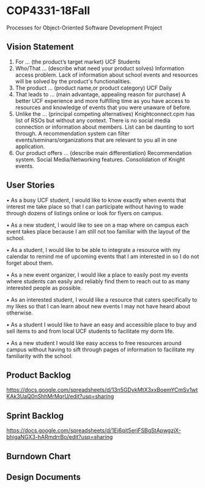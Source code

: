 # COP4331-18Fall
Processes for Object-Oriented Software Development Project

## Vision Statement
  1. For ... (the product’s target market)
        UCF Students
  2. Who/That ... (describe what need your product solves)
        Information access problem. Lack of information about school events and resources will be solved by the product's functionalities.   
  3. The product ... (product name,or product category)
        UCF Daily
  4. That leads to ... (main advantage, appealing reason for purchase)
        A better UCF experience and more fulfilling time as you have access to resources and knowledge of events that you were unaware of before. 
  5. Unlike the ... (principal competing alternatives)
        Knightconnect.cpm has list of RSOs but without any context. There is no social media connection or information about members. List can be daunting to sort through. A recommendation system can filter events/seminars/organizations that are relevant to you all in one application.
  6. Our product offers ... (describe main differentiation)
        Recommendation system. Social Media/Networking features. Consolidation of Knight events. 
        
## User Stories

•	As a busy UCF student, I would like to know exactly when events that interest me take place so that I can participate without having to wade through dozens of listings online or look for flyers on campus.

•	As a new student, I would like to see on a map where on campus each event takes place because I am still not too familiar with the layout of the school.

•	As a student, I would like to be able to integrate a resource with my calendar to remind me of upcoming events that I am interested in so I do not forget about them.

•	As a new event organizer, I would like a place to easily post my events where students can easily and reliably find them to reach out to as many interested people as possible.

•	As an interested student, I would like a resource that caters specifically to my likes so that I can learn about new events I may not have heard about otherwise.

•	As a student I would like to have an easy and accessible place to buy and sell items to and from local UCF students to facilitate my dorm life.

•	As a new student I would like easy access to free resources around campus without having to sift through pages of information to facilitate my familiarity with the school.

## Product Backlog
https://docs.google.com/spreadsheets/d/13n5GDykMtX3xxBoemYCmSv1wtKAk3UaQ0nShhMrMqrU/edit?usp=sharing

## Sprint Backlog
https://docs.google.com/spreadsheets/d/1Ej6qit5eriFSBgStApwgzjX-bhigaNGX3-hARmdrrBo/edit?usp=sharing

## Burndown Chart

## Design Documents
